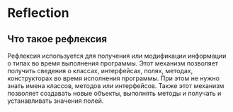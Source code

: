 # Reflection

## Что такое рефлексия

Рефлексия используется для получения или модификации информации о типах во время выполнения программы. Этот механизм позволяет получить сведения о классах, интерфейсах, полях, методах, конструкторах во время исполнения программы. При этом не нужно знать имена классов, методов или интерфейсов. Также этот механизм позволяет создавать новые объекты, выполнять методы и получать и устанавливать значения полей.

